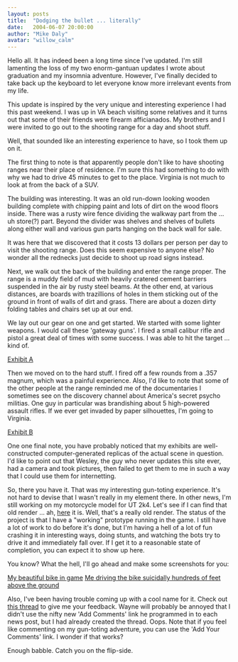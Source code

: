 ```yaml
---
layout: posts
title:  "Dodging the bullet ... literally"
date:   2004-06-07 20:00:00
author: "Mike Daly"
avatar: "willow_calm"
---
```

Hello all. It has indeed been a long time since I've updated. I'm still lamenting the loss of my two enorm-gantuan updates I wrote about graduation and my insomnia adventure. However, I've finally decided to take back up the keyboard to let everyone know more irrelevant events from my life.

 This update is inspired by the very unique and interesting experience I had this past weekend. I was up in VA beach visiting some relatives and it turns out that some of their friends were firearm afficianados. My brothers and I were invited to go out to the shooting range for a day and shoot stuff.

 Well, that sounded like an interesting experience to have, so I took them up on it.

 The first thing to note is that apparently people don't like to have shooting ranges near their place of residence. I'm sure this had something to do with why we had to drive 45 minutes to get to the place. Virginia is not much to look at from the back of a SUV.

 The building was interesting. It was an old run-down looking wooden building complete with chipping paint and lots of dirt on the wood floors inside. There was a rusty wire fence dividing the walkway part from the ... uh store(?) part. Beyond the divider was shelves and shelves of bullets along either wall and various gun parts hanging on the back wall for sale.

 It was here that we discovered that it costs 13 dollars per person per day to visit the shooting range. Does this seem expensive to anyone else? No wonder all the rednecks just decide to shoot up road signs instead.

 Next, we walk out the back of the building and enter the range proper. The range is a muddy field of mud with heavily cratered cement barriers suspended in the air by rusty steel beams. At the other end, at various distances, are boards with trazillions of holes in them sticking out of the ground in front of walls of dirt and grass. There are about a dozen dirty folding tables and chairs set up at our end.

 We lay out our gear on one and get started. We started with some lighter weapons. I would call these 'gateway guns'. I fired a small calibur rifle and pistol a great deal of times with some success. I was able to hit the target ... kind of.

 [Exhibit A](https://content.duelingmonkeys.com/gallery/miscellaneous/gunplay1.jpg)

 Then we moved on to the hard stuff. I fired off a few rounds from a .357 magnum, which was a painful experience. Also, I'd like to note that some of the other people at the range reminded me of the documentaries I sometimes see on the discovery channel about America's secret psycho militias. One guy in particular was brandishing about 5 high-powered assault rifles. If we ever get invaded by paper silhouettes, I'm going to Virginia.

 [Exhibit B](https://content.duelingmonkeys.com/gallery/miscellaneous/gunplay2.jpg)

 One one final note, you have probably noticed that my exhibits are well-constructed computer-generated replicas of the actual scene in question. I'd like to point out that Wesley, the guy who never updates this site ever, had a camera and took pictures, then failed to get them to me in such a way that I could use them for internetting.

 So, there you have it. That was my interesting gun-toting experience. It's not hard to devise that I wasn't really in my element there. In other news, I'm still working on my motorcycle model for UT 2k4. Let's see if I can find that old render ... ah, [here](https://content.duelingmonkeys.com/gallery/modeling/bikegeometry.jpg) it is. Well, that's a really old render. The status of the project is that I have a &quot;working&quot; prototype running in the game. I still have a lot of work to do before it's done, but I'm having a hell of a lot of fun crashing it in interesting ways, doing stunts, and watching the bots try to drive it and immediately fall over. If I get it to a reasonable state of completion, you can expect it to show up here.

 You know? What the hell, I'll go ahead and make some screenshots for you:

 [My beautiful bike in game](https://content.duelingmonkeys.com/gallery/game%20dev/earlyshot1.jpg)
 [Me driving the bike suicidally hundreds of feet above the ground](https://content.duelingmonkeys.com/gallery/game%20dev/earlyshot2.jpg)

 Also, I've been having trouble coming up with a cool name for it. Check out [this thread](topics.php?topicID=1086676619) to give me your feedback. Wayne will probably be annoyed that I didn't use the nifty new 'Add Comments' link he programmed in to each news post, but I had already created the thread. Oops. Note that if you feel like commenting on my gun-toting adventure, you can use the 'Add Your Comments' link. I wonder if that works?

 Enough babble. Catch you on the flip-side.